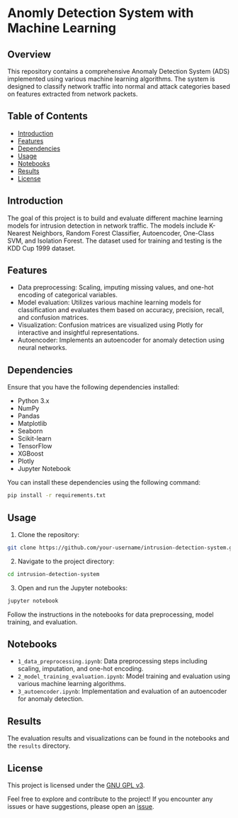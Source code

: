 # Anomly Detection System with Machine Learning

## Overview

This repository contains a comprehensive Anomaly Detection System (ADS) implemented using various machine learning algorithms. The system is designed to classify network traffic into normal and attack categories based on features extracted from network packets.

## Table of Contents

- [Introduction](#introduction)
- [Features](#features)
- [Dependencies](#dependencies)
- [Usage](#usage)
- [Notebooks](#notebooks)
- [Results](#results)
- [License](#license)

## Introduction

The goal of this project is to build and evaluate different machine learning models for intrusion detection in network traffic. The models include K-Nearest Neighbors, Random Forest Classifier, Autoencoder, One-Class SVM, and Isolation Forest. The dataset used for training and testing is the KDD Cup 1999 dataset.

## Features

- Data preprocessing: Scaling, imputing missing values, and one-hot encoding of categorical variables.
- Model evaluation: Utilizes various machine learning models for classification and evaluates them based on accuracy, precision, recall, and confusion matrices.
- Visualization: Confusion matrices are visualized using Plotly for interactive and insightful representations.
- Autoencoder: Implements an autoencoder for anomaly detection using neural networks.

## Dependencies

Ensure that you have the following dependencies installed:

- Python 3.x
- NumPy
- Pandas
- Matplotlib
- Seaborn
- Scikit-learn
- TensorFlow
- XGBoost
- Plotly
- Jupyter Notebook

You can install these dependencies using the following command:

```bash
pip install -r requirements.txt
```

## Usage

1. Clone the repository:

```bash
git clone https://github.com/your-username/intrusion-detection-system.git
```

2. Navigate to the project directory:

```bash
cd intrusion-detection-system
```

3. Open and run the Jupyter notebooks:

```bash
jupyter notebook
```

Follow the instructions in the notebooks for data preprocessing, model training, and evaluation.

## Notebooks

- `1_data_preprocessing.ipynb`: Data preprocessing steps including scaling, imputation, and one-hot encoding.
- `2_model_training_evaluation.ipynb`: Model training and evaluation using various machine learning algorithms.
- `3_autoencoder.ipynb`: Implementation and evaluation of an autoencoder for anomaly detection.

## Results

The evaluation results and visualizations can be found in the notebooks and the `results` directory.

## License

This project is licensed under the [GNU GPL v3](LICENSE).

Feel free to explore and contribute to the project! If you encounter any issues or have suggestions, please open an [issue](https://github.com/your-username/intrusion-detection-system/issues).
